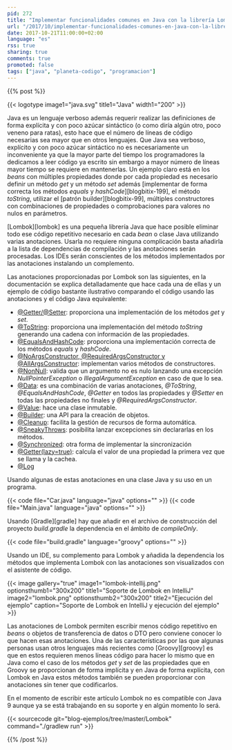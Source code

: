 ```yaml
---
pid: 272
title: "Implementar funcionalidades comunes en Java con la librería Lombok"
url: "/2017/10/implementar-funcionalidades-comunes-en-java-con-la-libreria-lombok/"
date: 2017-10-21T11:00:00+02:00
language: "es"
rss: true
sharing: true
comments: true
promoted: false
tags: ["java", "planeta-codigo", "programacion"]
---
```


{{% post %}}

{{< logotype image1="java.svg" title1="Java" width1="200" >}}

Java es un lenguaje verboso además requerir realizar las definiciones de forma explícita y con poco azúcar sintáctico (o como diría algún otro, poco veneno para ratas), esto hace que el número de líneas de código necesarias sea mayor que en otros lenguajes. Que Java sea verboso, explícito y con poco azúcar sintáctico no es necesariamente un inconveniente ya que la mayor parte del tiempo los programadores la dedicamos a leer código ya escrito sin embargo a mayor número de líneas mayor tiempo se requiere en mantenerlas. Un ejemplo claro está en los _beans_ con múltiples propiedades donde por cada propiedad es necesario definir un método _get_ y un método _set_ además [implementar de forma correcta los métodos _equals_ y _hashCode_][blogbitix-199], el método _toString_, utilizar el [patrón builder][blogbitix-99], múltiples constructores con combinaciones de propiedades o comprobaciones para valores no nulos en parámetros.

[Lombok][lombok] es una pequeña librería Java que hace posible eliminar todo ese código repetitivo necesario en cada _bean_ o clase Java utilizando varias anotaciones. Usarla no requiere ninguna complicación basta añadirla a la lista de dependencias de compilación y las anotaciones serán procesadas. Los IDEs serán conscientes de los métodos implementados por las anotaciones instalando un complemento.

Las anotaciones proporcionadas por Lombok son las siguientes, en la documentación se explica detalladamente que hace cada una de ellas y un ejemplo de código bastante ilustrativo comparando el código usando las anotaciones y el código Java equivalente:

* [@Getter/@Setter](https://projectlombok.org/features/GetterSetter): proporciona una implementación de los métodos _get_ y _set_.
* [@ToString](https://projectlombok.org/features/ToString): proporciona una implementación del método _toString_ generando una cadena con información de las propiedades.
* [@EqualsAndHashCode](https://projectlombok.org/features/EqualsAndHashCode): proporciona una implementación correcta de los métodos _equals_ y _hashCode_.
* [@NoArgsConstructor, @RequiredArgsConstructor y @AllArgsConstructor](https://projectlombok.org/features/constructor): implementan varios métodos de constructores.
* [@NonNull](https://projectlombok.org/features/NonNull): valida que un argumento no es nulo lanzando una excepción _NullPointerException_ o _IllegalArgumentException_ en caso de que lo sea.
* [@Data](https://projectlombok.org/features/Data): es una combinación de varias anotaciones, _@ToString_, _@EqualsAndHashCode_, _@Getter_ en todos las propiedades y _@Setter_ en todas las propiedades no finales y _@RequiredArgsConstructor_.
* [@Value](https://projectlombok.org/features/Value): hace una clase inmutable.
* [@Builder](https://projectlombok.org/features/Builder): una API para la creación de objetos.
* [@Cleanup](https://projectlombok.org/features/Cleanup): facilita la gestión de recursos de forma automática.
* [@SneakyThrows](https://projectlombok.org/features/SneakyThrows): posibilita lanzar excepciones sin declararlas en los métodos.
* [@Synchronized](https://projectlombok.org/features/Synchronized): otra forma de implementar la sincronización
* [@Getter(lazy=true)](https://projectlombok.org/features/GetterLazy): calcula el valor de una propiedad la primera vez que se llama y la cachea.
* [@Log](https://projectlombok.org/features/log)

Usando algunas de estas anotaciones en una clase Java y su uso en un programa.

{{< code file="Car.java" language="java" options="" >}}
{{< code file="Main.java" language="java" options="" >}}

Usando [Gradle][gradle] hay que añadir en el archivo de construcción del proyecto _build.gradle_ la dependencia en el ámbito de _compileOnly_.

{{< code file="build.gradle" language="groovy" options="" >}}

Usando un IDE, su complemento para Lombok y añadida la dependencia los métodos que implementa Lombok con las anotaciones son visualizados con el asistente de código.

{{< image
    gallery="true"
    image1="lombok-intellij.png" optionsthumb1="300x200" title1="Soporte de Lombok en IntelliJ"
    image2="lombok.png" optionsthumb2="300x200" title2="Ejecución del ejemplo"
    caption="Soporte de Lombok en IntelliJ y ejecución del ejemplo" >}}

Las anotaciones de Lombok permiten escribir menos código repetitivo en _beans_ o objetos de transferencia de datos o DTO pero conviene conocer lo que hacen esas anotaciones. Una de las características por las que algunas personas usan otros lenguajes más recientes como [Groovy][groovy] es que en estos requieren menos líneas código para hacer lo mismo que en Java como el caso de los métodos _get_ y _set_ de las propiedades que en Groovy se proporcionan de forma implícita y en Java de forma explícita, con Lombok en Java estos métodos también se pueden proporcionar con anotaciones sin tener que codificarlos.

En el momento de escribir este artículo Lombok no es compatible con Java 9 aunque ya se está trabajando en su soporte y en algún momento lo será.

{{< sourcecode git="blog-ejemplos/tree/master/Lombok" command="./gradlew run" >}}

{{% /post %}}
